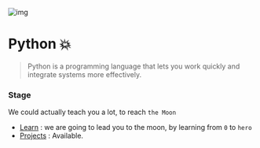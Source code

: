 ![img](https://github.com/DevIA3kl/other/blob/master/more/Python.png)

# Python 💥

>Python is a programming language that lets you work quickly
and integrate systems more effectively.


### Stage
We could actually teach you a lot, to reach `the Moon`

- [Learn](./learn) : we are going to lead you to the moon, by learning from `0` to `hero`
- [Projects](./projects) : Available.
